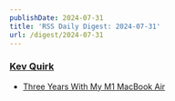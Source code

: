 ```yaml
---
publishDate: 2024-07-31
title: 'RSS Daily Digest: 2024-07-31'
url: /digest/2024-07-31
---
```


### [Kev Quirk](https://kevquirk.com/)

  * [Three Years With My M1 MacBook Air](https://kevquirk.com/blog/three-years-with-my-m1-macbook-air)
  
